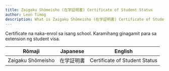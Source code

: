 ```yaml
---
title: Zaigaku Shōmeisho (在学証明書) Certificate of Student Status
author: Leon Timog
description: What is Zaigaku Shōmeisho (在学証明書) Certificate of Student Status?
---
```

Certificate na naka-enrol sa isang school. Karamihang ginagamit para sa extension ng student visa.

| Rōmaji | Japanese | English |
| :---: | :---: | :---: | 
| Zaigaku Shōmeisho | 在学証明書 | Certificate of Student Status |
